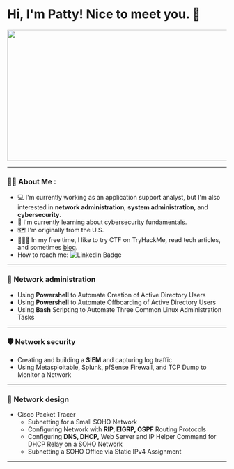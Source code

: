 # Hi, I'm Patty! Nice to meet you. :wave:

<div align="center">
  <img src="https://media.giphy.com/media/v1.Y2lkPTc5MGI3NjExMXNmZW11Ym1jY295enE4NW83MmhrdjA1cnc5eWo2NGo5d2s0Yng0YSZlcD12MV9pbnRlcm5hbF9naWZfYnlfaWQmY3Q9Zw/HqWU6NTLNLzg2Qf5rH/giphy.gif" width="600" height="300"/>
</div>



---

### :woman_technologist: About Me :
- :computer: I'm currently working as an application support analyst, but I'm also interested in **network administration**, **system administration**, and **cybersecurity**.
- :open_book: I'm currently learning about cybersecurity fundamentals.
- :world_map: I'm originally from the U.S.
- :superhero_woman::triangular_flag_on_post: In my free time, I like to try CTF on TryHackMe, read tech articles, and sometimes [blog](https://www.blurock.tech/).
- How to reach me: <img src="https://img.shields.io/badge/LinkedIn-blue?style=for-the-badge&logo=linkedin&logoColor=white" alt="LinkedIn Badge"/>

---
### :wrench: Network administration 
- Using **Powershell** to Automate Creation of Active Directory Users
- Using **Powershell** to Automate Offboarding of Active Directory Users
- Using **Bash** Scripting to Automate Three Common Linux Administration Tasks

---
### :shield: Network security 
- Creating and building a **SIEM** and capturing log traffic
- Using Metasploitable, Splunk, pfSense Firewall, and TCP Dump to Monitor a Network

---
### :electric_plug: Network design
- Cisco Packet Tracer
  - Subnetting for a Small SOHO Network
  - Configuring Network with **RIP, EIGRP, OSPF** Routing Protocols
  - Configuring **DNS, DHCP,** Web Server and IP Helper Command for DHCP Relay on a SOHO Network
  - Subnetting a SOHO Office via Static IPv4 Assignment

---

<!--
**pattytechuk/pattytechuk** is a ✨ _special_ ✨ repository because its `README.md` (this file) appears on your GitHub profile.

Here are some ideas to get you started:

- 🔭 I’m currently working on ...
- 🌱 I’m currently learning ...
- 👯 I’m looking to collaborate on ...
- 🤔 I’m looking for help with ...
- 💬 Ask me about ...
- 📫 How to reach me: ...
- 😄 Pronouns: ...
- ⚡ Fun fact: ...
-->
